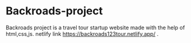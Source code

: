 # Backroads-project
Backroads project is a travel tour startup website made with the help of html,css,js.
netlify link 
https://backroads123tour.netlify.app/ .
